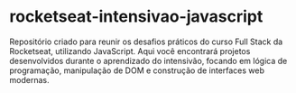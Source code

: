 # rocketseat-intensivao-javascript
Repositório criado para reunir os desafios práticos do curso Full Stack da Rocketseat, utilizando JavaScript. Aqui você encontrará projetos desenvolvidos durante o aprendizado do intensivão, focando em lógica de programação, manipulação de DOM e construção de interfaces web modernas.
